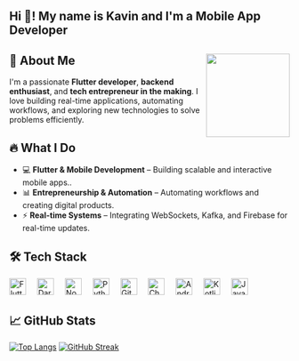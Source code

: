 <h2 align="left">Hi 👋! My name is Kavin and I'm a Mobile App Developer</h2>

###





## 🚀 About Me <img align="right" height="150" src="https://media.giphy.com/media/l1J9wCxdva9p2OMve/giphy.gif?cid=790b7611ze6mlkjmhvwenrkgmwsmlb5i7tkzxt8oj9bni0ov&ep=v1_gifs_search&rid=giphy.gif&ct=g"  />





I'm a passionate **Flutter developer**, **backend enthusiast**, and **tech entrepreneur in the making**. I love building real-time applications, automating workflows, and exploring new technologies to solve problems efficiently.

## 🔥 What I Do
- 💻 **Flutter & Mobile Development** – Building scalable and interactive mobile apps..
- 📊 **Entrepreneurship & Automation** – Automating workflows and creating digital products.
- ⚡ **Real-time Systems** – Integrating WebSockets, Kafka, and Firebase for real-time updates.




## 🛠 Tech Stack
<div align="left">
  <img src="https://cdn.jsdelivr.net/gh/devicons/devicon/icons/flutter/flutter-original.svg" height="30" alt="Flutter logo" />
  <img width="12" />
  <img src="https://cdn.jsdelivr.net/gh/devicons/devicon/icons/dart/dart-original.svg" height="30" alt="Dart logo" />
  <img width="12" />
  <img src="https://cdn.jsdelivr.net/gh/devicons/devicon/icons/nodejs/nodejs-original.svg" height="30" alt="Node.js logo" />
  <img width="12" />
  <img src="https://cdn.jsdelivr.net/gh/devicons/devicon/icons/python/python-original.svg" height="30" alt="Python logo" />
  <img width="12" />
  <img src="https://cdn.jsdelivr.net/gh/devicons/devicon/icons/github/github-original.svg" height="30" alt="GitHub logo" />
  <img width="12" />

  <img src="https://upload.wikimedia.org/wikipedia/commons/0/04/ChatGPT_logo.svg" height="30" alt="ChatGPT logo" />
  <img width="12" />
  <img src="https://cdn.jsdelivr.net/gh/devicons/devicon/icons/androidstudio/androidstudio-original.svg" height="30" alt="Android Studio logo" />
  <img width="12" />
  <img src="https://cdn.jsdelivr.net/gh/devicons/devicon/icons/kotlin/kotlin-original.svg" height="30" alt="Kotlin logo" />
  <img width="12" />
  <img src="https://cdn.jsdelivr.net/gh/devicons/devicon/icons/java/java-original.svg" height="30" alt="Java logo" />
</div>


## 📈 GitHub Stats
[![Top Langs](https://github-readme-stats.vercel.app/api/top-langs/?username=KaeDevs&layout=compact&text_color=daf7dc&bg_color=151515&hide=css,html,php)](https://github.com/KaeDevs/github-readme-stats)
[![GitHub Streak](https://github-readme-streak-stats.herokuapp.com/?user=KaeDevs&theme=dark)](https://git.io/streak-stats)


###

<div align="left">


###

<br clear="both">


